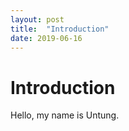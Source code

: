 ```yaml
---
layout: post
title:  "Introduction"
date: 2019-06-16
---
```


# Introduction

Hello, my name is Untung.
